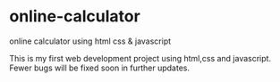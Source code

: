 # online-calculator
online calculator using html css &amp; javascript

This is my first web development project using html,css and javascript.
Fewer bugs will be fixed soon in further updates.
